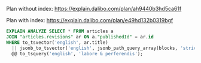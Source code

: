 Plan without index: https://explain.dalibo.com/plan/ah9440b3hd5ca61f

Plan with index: https://explain.dalibo.com/plan/e49hd132b0319bgf

```sql
EXPLAIN ANALYZE SELECT * FROM articles a
JOIN "articles.revisions" ar ON a."publishedId" = ar.id
WHERE to_tsvector('english', ar.title)
  || jsonb_to_tsvector('english', jsonb_path_query_array(blocks, 'strict $.**.text'), '["string"]')
  @@ to_tsquery('english', 'labore & perferendis');
```

